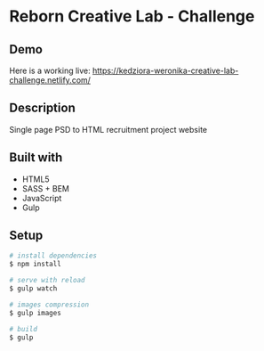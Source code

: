 # Reborn Creative Lab - Challenge

## Demo
Here is a working live: https://kedziora-weronika-creative-lab-challenge.netlify.com/

## Description
Single page PSD to HTML recruitment project website

## Built with
- HTML5
- SASS + BEM
- JavaScript
- Gulp

## Setup

``` bash
# install dependencies
$ npm install

# serve with reload
$ gulp watch

# images compression
$ gulp images

# build
$ gulp
```
